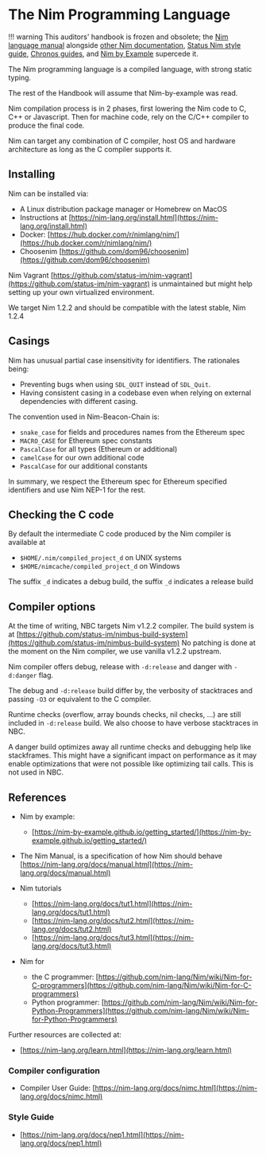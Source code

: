 # The Nim Programming Language

!!! warning
    This auditors' handbook is frozen and obsolete; the [Nim language manual](https://nim-lang.org/docs/manual.html) alongside [other Nim documentation](https://nim-lang.org/documentation.html), [Status Nim style guide](https://status-im.github.io/nim-style-guide/), [Chronos guides](https://github.com/status-im/nim-chronos/blob/master/docs/src/SUMMARY.md), and [Nim by Example](https://nim-by-example.github.io/getting_started/) supercede it.

The Nim programming language is a compiled language, with strong static typing.

The rest of the Handbook will assume that Nim-by-example was read.

Nim compilation process is in 2 phases, first lowering the Nim code to C, C++ or Javascript. Then for machine code, rely on the C/C++ compiler to produce the final code.

Nim can target any combination of C compiler, host OS and hardware architecture as long as the C compiler supports it.

## Installing

Nim can be installed via:
- A Linux distribution package manager or Homebrew on MacOS
- Instructions at [https://nim-lang.org/install.html](https://nim-lang.org/install.html)
- Docker: [https://hub.docker.com/r/nimlang/nim/](https://hub.docker.com/r/nimlang/nim/)
- Choosenim [https://github.com/dom96/choosenim](https://github.com/dom96/choosenim)

Nim Vagrant [https://github.com/status-im/nim-vagrant](https://github.com/status-im/nim-vagrant) is unmaintained but might
help setting up your own virtualized environment.

We target Nim 1.2.2 and should be compatible with the latest stable, Nim 1.2.4

## Casings

Nim has unusual partial case insensitivity for identifiers. The rationales being:
- Preventing bugs when using `SDL_QUIT` instead of `SDL_Quit`.
- Having consistent casing in a codebase even when relying on external dependencies with different casing.

The convention used in Nim-Beacon-Chain is:
- `snake_case` for fields and procedures names from the Ethereum spec
- `MACRO_CASE` for Ethereum spec constants
- `PascalCase` for all types (Ethereum or additional)
- `camelCase` for our own additional code
- `PascalCase` for our additional constants

In summary, we respect the Ethereum spec for Ethereum specified identifiers
and use Nim NEP-1 for the rest.

## Checking the C code

By default the intermediate C code produced by the Nim compiler is available at

- `$HOME/.nim/compiled_project_d` on UNIX systems
- `$HOME/nimcache/compiled_project_d` on Windows

The suffix `_d` indicates a debug build, the suffix `_d` indicates a release build

## Compiler options

At the time of writing, NBC targets Nim v1.2.2 compiler.
The build system is at [https://github.com/status-im/nimbus-build-system](https://github.com/status-im/nimbus-build-system)
No patching is done at the moment on the Nim compiler, we use vanilla v1.2.2 upstream.

Nim compiler offers debug, release with `-d:release` and danger with `-d:danger` flag.

The debug and `-d:release` build differ by, the verbosity of stacktraces and passing `-O3` or equivalent to the C compiler.

Runtime checks (overflow, array bounds checks, nil checks, ...) are still included in `-d:release` build. We also choose to have verbose stacktraces in NBC.

A danger build optimizes away all runtime checks and debugging help like stackframes. This might have a significant impact on performance
as it may enable optimizations that were not possible like optimizing tail calls. This is not used in NBC.

## References

- Nim by example:
  - [https://nim-by-example.github.io/getting_started/](https://nim-by-example.github.io/getting_started/)

- The Nim Manual, is a specification of how Nim should behave\
  [https://nim-lang.org/docs/manual.html](https://nim-lang.org/docs/manual.html)

- Nim tutorials
  - [https://nim-lang.org/docs/tut1.html](https://nim-lang.org/docs/tut1.html)
  - [https://nim-lang.org/docs/tut2.html](https://nim-lang.org/docs/tut2.html)
  - [https://nim-lang.org/docs/tut3.html](https://nim-lang.org/docs/tut3.html)

- Nim for
  - the C programmer: [https://github.com/nim-lang/Nim/wiki/Nim-for-C-programmers](https://github.com/nim-lang/Nim/wiki/Nim-for-C-programmers)
  - Python programmer: [https://github.com/nim-lang/Nim/wiki/Nim-for-Python-Programmers](https://github.com/nim-lang/Nim/wiki/Nim-for-Python-Programmers)

Further resources are collected at:
- [https://nim-lang.org/learn.html](https://nim-lang.org/learn.html)

### Compiler configuration

- Compiler User Guide: [https://nim-lang.org/docs/nimc.html](https://nim-lang.org/docs/nimc.html)

### Style Guide

- [https://nim-lang.org/docs/nep1.html](https://nim-lang.org/docs/nep1.html)
